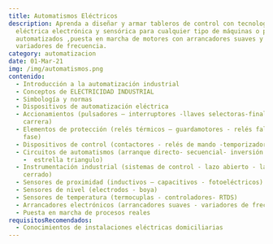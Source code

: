 ```yaml
---
title: Automatismos Eléctricos
description: Aprenda a diseñar y armar tableros de control con tecnología
  eléctrica electrónica y sensórica para cualquier tipo de máquinas o procesos
  automatizados ,puesta en marcha de motores con arrancadores suaves y
  variadores de frecuencia.
category: automatizacion
date: 01-Mar-21
img: /img/automatismos.png
contenido:
  - Introducción a la automatización industrial
  - Conceptos de ELECTRICIDAD INDUSTRIAL
  - Simbología y normas
  - Dispositivos de automatización eléctrica
  - Accionamientos (pulsadores – interruptores -llaves selectoras-finales de
    carrera)
  - Elementos de protección (relés térmicos – guardamotores - relés falta de
    fase)
  - Dispositivos de control (contactores - relés de mando -temporizadores)
  - Circuitos de automatismos (arranque directo- secuencial- inversión de giro
    -  estrella triangulo)
  - Instrumentación industrial (sistemas de control - lazo abierto - lazo
    cerrado)
  - Sensores de proximidad (inductivos – capacitivos - fotoeléctricos)
  - Sensores de nivel (electrodos - boya)
  - Sensores de temperatura (termocuplas - controladores- RTDS)
  - Arrancadores electrónicos (arrancadores suaves - variadores de frecuencia)
  - Puesta en marcha de procesos reales
requisitosRecomendados:
  - Conocimientos de instalaciones eléctricas domiciliarias
---
```

